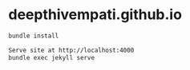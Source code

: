 # deepthivempati.github.io
```sh
bundle install 

Serve site at http://localhost:4000
bundle exec jekyll serve
```